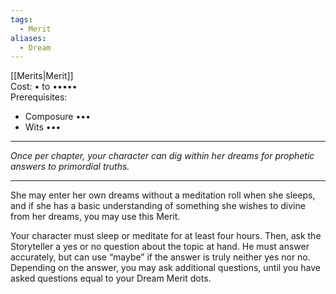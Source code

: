 ```yaml
---
tags:
  - Merit
aliases:
  - Dream
---
```


[[Merits|Merit]]\
Cost: • to •••••\
Prerequisites:
- Composure •••
- Wits •••

---

_Once per chapter, your character can dig within her dreams for prophetic answers to primordial truths._

---

She may enter her own dreams without a meditation roll when she sleeps, and if she has a basic understanding of something she wishes to divine from her dreams, you may use this Merit.

Your character must sleep or meditate for at least four hours. Then, ask the Storyteller a yes or no question about the topic at hand. He must answer accurately, but can use “maybe” if the answer is truly neither yes nor no.\
Depending on the answer, you may ask additional questions, until you have asked questions equal to your Dream Merit dots.